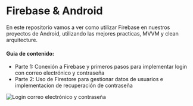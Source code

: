# Firebase & Android 

En este repositorio vamos a ver como utilizar Firebase en nuestros proyectos de Android, utilizando las mejores practicas, MVVM y clean arquitecture.

#### Guia de contenido:

* Parte 1: Conexión a Firebase y primeros pasos para implementar login con correo electrónico y contraseña
* Parte 2: Uso de Firestore para gestionar datos de usuarios e implementacion de recuperación de contraseña

![Login correo electrónico y contraseña](https://firebasestorage.googleapis.com/v0/b/elbichoyt-a4641.appspot.com/o/Google%20Pixel%204%20XL%20(1).png?alt=media&token=8ad15f9d-dad1-458a-8c07-f75a8e3876b5)
